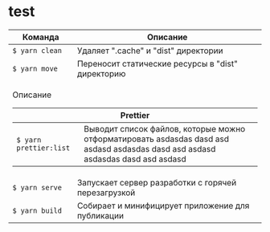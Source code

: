 # test

<table>
  <thead>
    <tr>
      <th>Команда</th>
      <th>Описание</th>
    </tr>
  </thead>
  <tbody>
    <tr>
      <td>
        <code>$ yarn clean</code>
      </td>
      <td>Удаляет ".cache" и "dist" директории</td>
    </tr>
    <tr>
      <td>
        <code>$ yarn move</code>
      </td>
      <td>Переносит статические ресурсы в "dist" директорию</td>
    </tr>
    <tr>
      <td colspan="2">
        <p>Описание</p>
        <table>
          <thead>
            <tr>
              <th colspan="2">Prettier</th>
            </tr>
          </thead>
          <tbody>
            <tr>
              <td>
                <code>$ yarn prettier:list</code>
              </td>
              <td>Выводит список файлов, которые можно отформатировать asdasdas dasd asd asdasd asdasdas dasd asd asdasd asdasdas dasd asd asdasd</td>
            </tr>
          </tbody>
        </table>
      </td>
    </tr>
    <tr>
      <td>
        <code>$ yarn serve</code>
      </td>
      <td>Запускает сервер разработки с горячей перезагрузкой</td>
    </tr>
    <tr>
      <td>
        <code>$ yarn build</code>
      </td>
      <td>Собирает и минифицирует приложение для публикации</td>
    </tr>
  </tbody>
</table>
